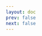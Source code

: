 ```yaml
---
layout: doc
prev: false
next: false
---
```


<CustomItemBox :item="{
  name: '制作图纸：邪教仪式刀',
  icon: '/wiki/item/blueprint.png',
  type: '书籍',
  description: '',
  params: {
    stack: 1,
    durability: -1 
  },
  obtain: {
    found: [],
    npc: [],
    shop: [],
    gardening: []
  }
}" />
